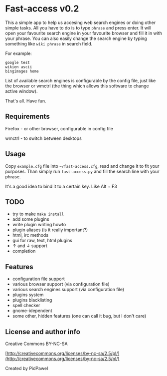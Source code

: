 Fast-access v0.2
===========
This a simple app to help us accesing web search engines or doing other simple tasks.
All you have to do is to type `phrase` and press enter.
It will open your favourite search engine in your favourite browser and fill it in with your phrase.
You can also easily change the search engine by typing something like `wiki phrase` in search field.

For example:

	google test
	wikien ascii
	bingimages home

List of available search engines is configurable by the config file, just like the browser or wmctrl
(the thing which allows this software to change active window).

That's all. Have fun.

Requirements
------------
Firefox - or other browser, configurable in config file

wmctrl - to switch between desktops

Usage
-----
Copy `example.cfg` file into `~/fast-access.cfg`, read and change it to fit your purposes.
Than simply run `fast-access.py` and fill the search line with your phrase.

It's a good idea to bind it to a certain key. Like Alt + F3

TODO
----
* try to make `make install`
* add some plugins
* write plugin writing howto
* plugin aliases (is it really important?)
* html, irc methods
* gui for raw, text, html plugins
* ↑ and ↓ support
* <tab>completion

Features
--------
* configuration file support
* various browser support (via configuration file)
* various search engines support (via configuration file)
* plugins system
* plugins blacklisting
* spell checker
* gnome-idependent
* some other, hidden features (one can call it bug, but I don't care)

License and author info
-----------------------
Creative Commons BY-NC-SA

[http://creativecommons.org/licenses/by-nc-sa/2.5/pl/](http://creativecommons.org/licenses/by-nc-sa/2.5/pl/)

Created by PidPawel


